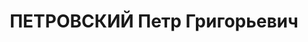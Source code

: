 ---
title: ПЕТРОВСКИЙ Петр Григорьевич
description: 'Род. в 1898, Екатеринослав, п. Кайдаки. Заключенный Орловской тюрьмы

  Обв. по ст. 58-10, ч.2 (антисоветская агитация, распр-ие клеветнич.измышлений о
  мероприятиях ВКП(б) и сов. правительства). Приговор: ВК ВС СССР (заочно, по пост.
  ГКО от 6.09.1941, подписанному Сталиным), 08.09.1941 – ВМН. Расстрелян 11.09.1941,
  Орел.

  Реабилитирован ВК ВС СССР 19.09.1957'
---